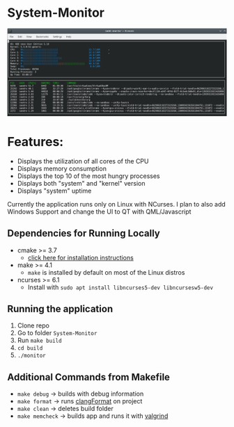 # System-Monitor

![System Monitor](images/application.png)

# Features:
* Displays the utilization of all cores of the CPU
* Displays memory consumption
* Displays the top 10 of the most hungry processes
* Displays both "system" and "kernel" version
* Displays "system" uptime

Currently the application runs only on Linux with NCurses. 
I plan to also add Windows Support and change the UI to QT with QML/Javascript

## Dependencies for Running Locally

* cmake >= 3.7
  * [click here for installation instructions](https://cmake.org/install/)
* make >= 4.1 
  * `make` is installed by default on most of the Linux distros
* ncurses >= 6.1
  * Install with `sudo apt install libncurses5-dev libncursesw5-dev`


## Running the application

1. Clone repo
2. Go to folder `System-Monitor`
3. Run `make build`
4. `cd build`
5. `./monitor`


## Additional Commands from Makefile

* `make debug` -> builds with debug information
* `make format` -> runs [clangFormat](https://clang.llvm.org/docs/ClangFormat.html) on project
* `make clean` -> deletes build folder
* `make memcheck` -> builds app and runs it with [valgrind](https://www.valgrind.org/)

